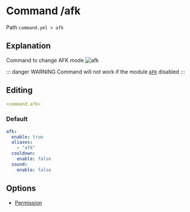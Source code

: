 # Command /afk
Path `command.yml > afk`

## Explanation
Command to change AFK mode
![afk](/afkglobalmessage.png)

::: danger WARNING
Command will not work if the module [`AFK`](/docs/message/contact/afk/) disabled
:::

## Editing
```yaml
<command.afk>
```

### Default
```yaml
afk:
  enable: true
  aliases:
    - "afk"
  cooldown:
    enable: false
  sound:
    enable: false
```

## Options

- [Permission](/docs/permission/command/afk/)

<!--@include: @/parts/enable.md-->
<!--@include: @/parts/aliases.md-->
<!--@include: @/parts/cooldown.md-->
<!--@include: @/parts/sound.md-->

